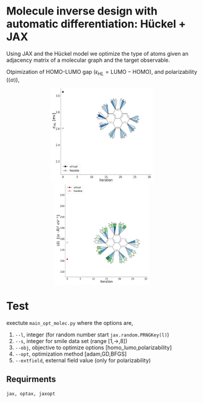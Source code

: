 # Molecule inverse design with automatic differentiation: Hückel + JAX

Using JAX and the Hückel model we optimize the type of atoms given an adjacency matrix of a molecular graph and the target observable.


Otpimization of HOMO-LUMO gap ($\epsilon_{HL} = \text{LUMO} - \text{HOMO}$), and polarizability ($\langle \alpha\rangle$),
<p align="center">
<img align="middle" src="./assets/homo_lumo.gif" alt="HOMO_LUMO Demo" width="270" height="250" />
<img align="middle" src="./assets/polarizability.gif" alt="HOMO_LUMO Demo" width="250" height="270" />
</p>


# Test
exectute `main_opt_molec.py` where the options are,
1. `--l`, integer (for random number start `jax.random.PRNGKey(l)`)
2. `--s`, integer for smile data set (range [1,->,8])
3. `--obj`, objective to optimize options [homo_lumo,polarizability]
4. `--opt`, optimization method [adam,GD,BFGS]
5. `--extfield`, external field value (only for polarizability)


## Requirments
```
jax, optax, jaxopt
```